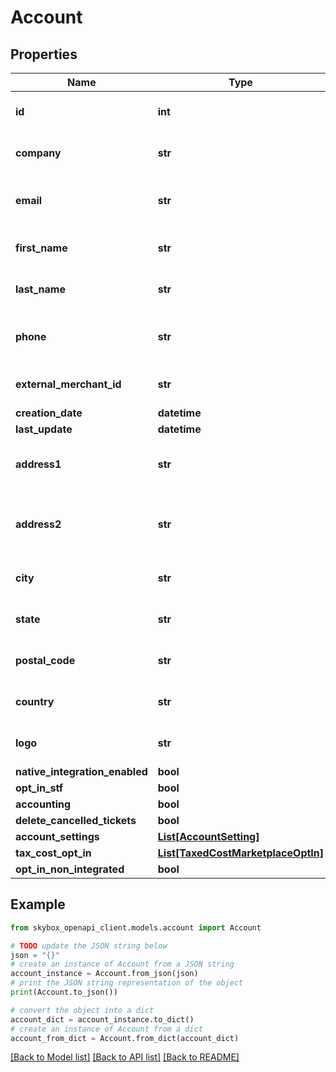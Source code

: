 # Account


## Properties

Name | Type | Description | Notes
------------ | ------------- | ------------- | -------------
**id** | **int** | the account id (ignored by API) | [optional] 
**company** | **str** | the company name | [optional] 
**email** | **str** | the account contact email address | [optional] 
**first_name** | **str** | account contact&#39;s first name | [optional] 
**last_name** | **str** | account contact&#39;s last name | [optional] 
**phone** | **str** | account contact&#39;s phone number | [optional] 
**external_merchant_id** | **str** | account external merchant id | [optional] 
**creation_date** | **datetime** |  | [optional] 
**last_update** | **datetime** |  | [optional] 
**address1** | **str** | the company&#39;s 1st address line | [optional] 
**address2** | **str** | the company&#39;s 2nd address line | [optional] 
**city** | **str** | the company&#39;s city | [optional] 
**state** | **str** | the company&#39;s state | [optional] 
**postal_code** | **str** | the company&#39;s postal code | [optional] 
**country** | **str** | the company&#39;s country | [optional] 
**logo** | **str** | the company logo | [optional] 
**native_integration_enabled** | **bool** |  | [optional] 
**opt_in_stf** | **bool** |  | [optional] 
**accounting** | **bool** |  | [optional] 
**delete_cancelled_tickets** | **bool** |  | [optional] 
**account_settings** | [**List[AccountSetting]**](AccountSetting.md) |  | [optional] 
**tax_cost_opt_in** | [**List[TaxedCostMarketplaceOptIn]**](TaxedCostMarketplaceOptIn.md) |  | [optional] 
**opt_in_non_integrated** | **bool** |  | [optional] 

## Example

```python
from skybox_openapi_client.models.account import Account

# TODO update the JSON string below
json = "{}"
# create an instance of Account from a JSON string
account_instance = Account.from_json(json)
# print the JSON string representation of the object
print(Account.to_json())

# convert the object into a dict
account_dict = account_instance.to_dict()
# create an instance of Account from a dict
account_from_dict = Account.from_dict(account_dict)
```
[[Back to Model list]](../README.md#documentation-for-models) [[Back to API list]](../README.md#documentation-for-api-endpoints) [[Back to README]](../README.md)


